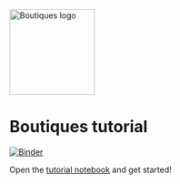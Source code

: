 <img src="http://boutiques.github.io/images/logo.png" width="150" alt="Boutiques logo"/>

# Boutiques tutorial

[![Binder](https://mybinder.org/badge_logo.svg)](https://mybinder.org/v2/gh/boutiques/tutorial/master?filepath=%2Fnotebooks%2Fboutiques-tutorial.ipynb)

Open the [tutorial notebook](https://nbviewer.jupyter.org/github/boutiques/tutorial/blob/master/notebooks/boutiques-tutorial.ipynb) and get started!
